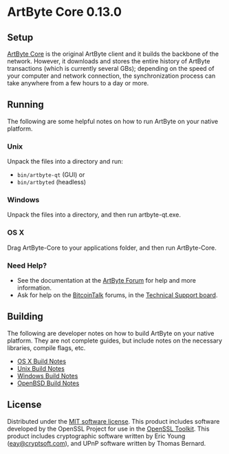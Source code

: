 ArtByte Core 0.13.0
=====================

Setup
---------------------
[ArtByte Core](https://www.artbyte.me/get-started/) is the original ArtByte client and it builds the backbone of the network. However, it downloads and stores the entire history of ArtByte transactions (which is currently several GBs); depending on the speed of your computer and network connection, the synchronization process can take anywhere from a few hours to a day or more.

Running
---------------------
The following are some helpful notes on how to run ArtByte on your native platform.

### Unix

Unpack the files into a directory and run:

- `bin/artbyte-qt` (GUI) or
- `bin/artbyted` (headless)

### Windows

Unpack the files into a directory, and then run artbyte-qt.exe.

### OS X

Drag ArtByte-Core to your applications folder, and then run ArtByte-Core.

### Need Help?

* See the documentation at the [ArtByte Forum](http://forum.artbyte.me)
for help and more information.
* Ask for help on the [BitcoinTalk](https://bitcointalk.org/) forums, in the [Technical Support board](https://bitcointalk.org/index.php?topic=503131.0).

Building
---------------------
The following are developer notes on how to build ArtByte on your native platform. They are not complete guides, but include notes on the necessary libraries, compile flags, etc.

- [OS X Build Notes](build-osx.md)
- [Unix Build Notes](build-unix.md)
- [Windows Build Notes](build-windows.md)
- [OpenBSD Build Notes](build-openbsd.md)

License
---------------------
Distributed under the [MIT software license](http://www.opensource.org/licenses/mit-license.php).
This product includes software developed by the OpenSSL Project for use in the [OpenSSL Toolkit](https://www.openssl.org/). This product includes
cryptographic software written by Eric Young ([eay@cryptsoft.com](mailto:eay@cryptsoft.com)), and UPnP software written by Thomas Bernard.
